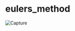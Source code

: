 # eulers_method


![Capture](https://github.com/user-attachments/assets/aeccd8ca-1aa1-441f-9240-a6db5fc14160)
